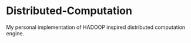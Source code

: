 # Distributed-Computation
My personal implementation of HADOOP inspired distributed computation engine.
